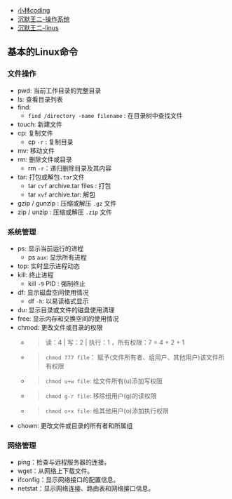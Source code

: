 
- [小林coding](https://xiaolincoding.com/interview/os.html)
- [沉默王二-操作系统](https://javabetter.cn/sidebar/sanfene/os.html)
- [沉默王二-linus](https://javabetter.cn/sidebar/sanfene/linux.html)


## 基本的Linux命令

### 文件操作
- pwd: 当前工作目录的完整目录
- ls: 查看目录列表
- find:
  - `find /directory -name filename` : 在目录树中查找文件
- touch: 新建文件
- cp: 复制文件
  - cp `-r` : 复制目录
- mv: 移动文件
- rm: 删除文件或目录
  - rm `-r`：递归删除目录及其内容
- tar: 打包或解包`.tar`文件
  - tar `cvf` archive.tar files :  打包
  - tar `xvf` archive.tar: 解包
- gzip / gunzip : 压缩或解压 `.gz` 文件
- zip / unzip : 压缩或解压 `.zip` 文件 

### 系统管理

- ps: 显示当前运行的进程
  - ps `aux`: 显示所有进程
- top: 实时显示进程动态
- kill: 终止进程
  - kill `-9` PID : 强制终止
- df: 显示磁盘空间使用情况
  - df `-h`: 以易读格式显示
- du: 显示目录或文件的磁盘使用清理
- free: 显示内存和交换空间的使用情况
- chmod: 更改文件或目录的权限 
  - > 读：4  | 写：2 | 执行：1 ，所有权限：7 = 4 + 2 + 1
  - > `chmod 777 file`： 赋予(文件所有者、组用户、其他用户)该文件所有权限
  - > `chmod u+w file`: 给文件所有(u)添加写权限
  - > `chmod g-r file`: 移除组用户(g)的读权限
  - > `chmod o+x file`: 给其他用户(o)添加执行权限
- chown: 更改文件或目录的所有者和所属组

### 网络管理

- ping：检查与远程服务器的连接。
- wget：从网络上下载文件。
- ifconfig：显示网络接口的配置信息。
- netstat：显示网络连接、路由表和网络接口信息。


















  
